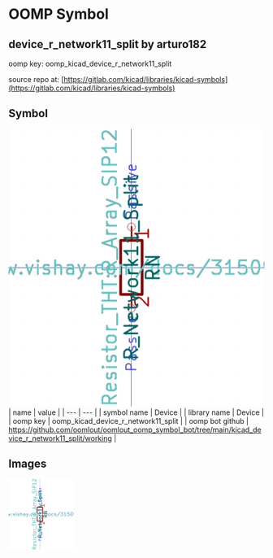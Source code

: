 # OOMP Symbol  
## device_r_network11_split  by arturo182  
  
oomp key: oomp_kicad_device_r_network11_split  
  
source repo at: [https://gitlab.com/kicad/libraries/kicad-symbols](https://gitlab.com/kicad/libraries/kicad-symbols)  
## Symbol  
  
[![working.png](working_600.png)](working.png)  
| name | value | 
| --- | --- | 
| symbol name | Device | 
| library name | Device | 
| oomp key | oomp_kicad_device_r_network11_split | 
| oomp bot github | https://github.com/oomlout/oomlout_oomp_symbol_bot/tree/main/kicad_device_r_network11_split/working | 
## Images  
  
[![working.png](working_140.png)](working.png)  
